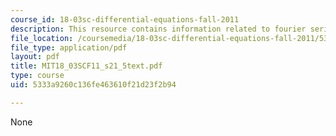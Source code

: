 ```yaml
---
course_id: 18-03sc-differential-equations-fall-2011
description: This resource contains information related to fourier series.
file_location: /coursemedia/18-03sc-differential-equations-fall-2011/5333a9260c136fe463610f21d23f2b94_MIT18_03SCF11_s21_5text.pdf
file_type: application/pdf
layout: pdf
title: MIT18_03SCF11_s21_5text.pdf
type: course
uid: 5333a9260c136fe463610f21d23f2b94

---
```

None